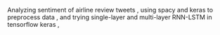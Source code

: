 Analyzing sentiment of airline review tweets , using spacy and keras to preprocess data , and trying single-layer and multi-layer RNN-LSTM in tensorflow keras ,
